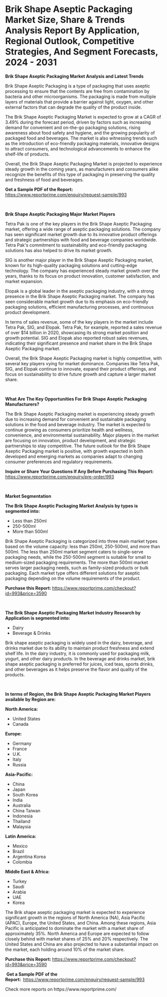 <p><h1>Brik Shape Aseptic Packaging Market Size, Share & Trends Analysis Report By Application, Regional Outlook, Competitive Strategies, And Segment Forecasts, 2024 - 2031</h1></p><p><strong>Brik Shape Aseptic Packaging Market Analysis and Latest Trends</strong></p>
<p><p>Brik Shape Aseptic Packaging is a type of packaging that uses aseptic processing to ensure that the contents are free from contamination by bacteria and other microorganisms. The packaging is made from multiple layers of materials that provide a barrier against light, oxygen, and other external factors that can degrade the quality of the product inside.</p><p>The Brik Shape Aseptic Packaging Market is expected to grow at a CAGR of 3.49% during the forecast period, driven by factors such as increasing demand for convenient and on-the-go packaging solutions, rising awareness about food safety and hygiene, and the growing popularity of packaged food and beverages. The market is also witnessing trends such as the introduction of eco-friendly packaging materials, innovative designs to attract consumers, and technological advancements to enhance the shelf-life of products.</p><p>Overall, the Brik Shape Aseptic Packaging Market is projected to experience steady growth in the coming years, as manufacturers and consumers alike recognize the benefits of this type of packaging in preserving the quality and freshness of food and beverages.</p></p>
<p><strong>Get a Sample PDF of the Report:&nbsp;</strong> <a href="https://www.reportprime.com/enquiry/request-sample/993">https://www.reportprime.com/enquiry/request-sample/993</a></p>
<p>&nbsp;</p>
<p><strong>Brik Shape Aseptic Packaging Major Market Players</strong></p>
<p><p>Tetra Pak is one of the key players in the Brik Shape Aseptic Packaging market, offering a wide range of aseptic packaging solutions. The company has seen significant market growth due to its innovative product offerings and strategic partnerships with food and beverage companies worldwide. Tetra Pak's commitment to sustainability and eco-friendly packaging solutions has also helped to drive its market growth.</p><p>SIG is another major player in the Brik Shape Aseptic Packaging market, known for its high-quality packaging solutions and cutting-edge technology. The company has experienced steady market growth over the years, thanks to its focus on product innovation, customer satisfaction, and market expansion.</p><p>Elopak is a global leader in the aseptic packaging industry, with a strong presence in the Brik Shape Aseptic Packaging market. The company has seen considerable market growth due to its emphasis on eco-friendly packaging solutions, efficient manufacturing processes, and continuous product development.</p><p>In terms of sales revenue, some of the key players in the market include Tetra Pak, SIG, and Elopak. Tetra Pak, for example, reported a sales revenue of over $14 billion in 2020, showcasing its strong market position and growth potential. SIG and Elopak also reported robust sales revenues, indicating their significant presence and market share in the Brik Shape Aseptic Packaging market.</p><p>Overall, the Brik Shape Aseptic Packaging market is highly competitive, with several key players vying for market dominance. Companies like Tetra Pak, SIG, and Elopak continue to innovate, expand their product offerings, and focus on sustainability to drive future growth and capture a larger market share.</p></p>
<p>&nbsp;</p>
<p><strong>What Are The Key Opportunities For Brik Shape Aseptic Packaging Manufacturers?</strong></p>
<p><p>The Brik Shape Aseptic Packaging market is experiencing steady growth due to increasing demand for convenient and sustainable packaging solutions in the food and beverage industry. The market is expected to continue growing as consumers prioritize health and wellness, convenience, and environmental sustainability. Major players in the market are focusing on innovation, product development, and strategic partnerships to stay competitive. The future outlook for the Brik Shape Aseptic Packaging market is positive, with growth expected in both developed and emerging markets as companies adapt to changing consumer preferences and regulatory requirements.</p></p>
<p><strong>Inquire or Share Your Questions If Any Before Purchasing This Report:</strong> <a href="https://www.reportprime.com/enquiry/pre-order/993">https://www.reportprime.com/enquiry/pre-order/993</a></p>
<p>&nbsp;</p>
<p><strong>Market Segmentation</strong></p>
<p><strong>The Brik Shape Aseptic Packaging Market Analysis by types is segmented into:</strong></p>
<p><ul><li>Less than 250ml</li><li>250-500ml</li><li>More than 500ml</li></ul></p>
<p><p>Brik Shape Aseptic Packaging is categorized into three main market types based on the volume capacity: less than 250ml, 250-500ml, and more than 500ml. The less than 250ml market segment caters to single-serve packaging needs, while the 250-500ml segment is suitable for small to medium-sized packaging requirements. The more than 500ml market serves larger packaging needs, such as family-sized products or bulk packaging. Each market type offers different solutions for aseptic packaging depending on the volume requirements of the product.</p></p>
<p><strong>Purchase this Report:&nbsp;</strong><a href="https://www.reportprime.com/checkout?id=993&price=3590">https://www.reportprime.com/checkout?id=993&price=3590</a></p>
<p>&nbsp;</p>
<p><strong>The Brik Shape Aseptic Packaging Market Industry Research by Application is segmented into:</strong></p>
<p><ul><li>Dairy</li><li>Beverage & Drinks</li></ul></p>
<p><p>Brik shape aseptic packaging is widely used in the dairy, beverage, and drinks market due to its ability to maintain product freshness and extend shelf life. In the dairy industry, it is commonly used for packaging milk, yogurt, and other dairy products. In the beverage and drinks market, brik shape aseptic packaging is preferred for juices, iced teas, sports drinks, and other beverages as it helps preserve the flavor and quality of the products.</p></p>
<p>&nbsp;</p>
<p><strong>In terms of Region, the Brik Shape Aseptic Packaging Market Players available by Region are:</strong></p>
<p>
    <p> <strong> North America: </strong>
        <ul>
            <li>United States</li>
            <li>Canada</li>
        </ul>
        </p> 
    <p> <strong> Europe: </strong>
        <ul>
            <li>Germany</li>
            <li>France</li>
            <li>U.K.</li>
            <li>Italy</li>
            <li>Russia</li>
        </ul>
        </p> 
    <p> <strong> Asia-Pacific: </strong>
        <ul>
            <li>China</li>
            <li>Japan</li>
            <li>South Korea</li>
            <li>India</li>
            <li>Australia</li>
            <li>China Taiwan</li>
            <li>Indonesia</li>
            <li>Thailand</li>
            <li>Malaysia</li>
        </ul>
        </p> 
    <p> <strong> Latin America: </strong>
        <ul>
            <li>Mexico</li>
            <li>Brazil</li>
            <li>Argentina Korea</li>
            <li>Colombia</li>
        </ul>
        </p> 
    <p> <strong> Middle East & Africa: </strong>
        <ul>
            <li>Turkey</li>
            <li>Saudi</li>
            <li>Arabia</li>
            <li>UAE</li>
            <li>Korea</li>
        </ul>
    </p>
    </p>
<p><p>The Brik shape aseptic packaging market is expected to experience significant growth in the regions of North America (NA), Asia Pacific (APAC), Europe, the United States, and China. Among these regions, Asia Pacific is anticipated to dominate the market with a market share of approximately 35%. North America and Europe are expected to follow closely behind with market shares of 25% and 20% respectively. The United States and China are also projected to have a substantial impact on the market, each holding around 10% of the market share.</p></p>
<p><strong>Purchase this Report: </strong><a href="https://www.reportprime.com/checkout?id=993&price=3590">https://www.reportprime.com/checkout?id=993&price=3590</a></p>
<p>&nbsp;<strong>Get a Sample PDF of the Report:&nbsp;&nbsp;</strong><a href="https://www.reportprime.com/enquiry/request-sample/993">https://www.reportprime.com/enquiry/request-sample/993</a></p>
<p><strong></strong></p>
<p>Check more reports on https://www.reportprime.com/</p>
